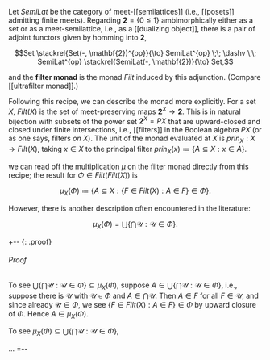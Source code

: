 Let $SemiLat$ be the category of meet-[[semilattices]] (i.e., [[posets]] admitting finite meets). Regarding $\mathbf{2} = \{0 \leq 1\}$ ambimorphically either as a set or as a meet-semilattice, i.e., as a [[dualizing object]], there is a pair of adjoint functors given by homming into $\mathbf{2}$, 

$$Set \stackrel{Set(-, \mathbf{2})^{op}}{\to} SemiLat^{op} \;\; \dashv \;\; SemiLat^{op} \stackrel{SemiLat(-, \mathbf{2})}{\to} Set,$$ 

and the **filter monad** is the monad $Filt$ induced by this adjunction. (Compare [[ultrafilter monad]].) 

Following this recipe, we can describe the monad more explicitly. For a set $X$, $Filt(X)$ is the set of meet-preserving maps $\mathbf{2}^X \to \mathbf{2}$. This is in natural bijection with subsets of the power set $\mathbf{2}^X = P X$ that are upward-closed and closed under finite intersections, i.e., [[filters]] in the Boolean algebra $P X$ (or as one says, filters _on_ $X$). The unit of the monad evaluated at $X$ is $prin_X: X \to Filt(X)$, taking $x \in X$ to the principal filter $prin_X(x) \coloneqq \{A \subseteq X: x \in A\}$. 

we can read off the multiplication $\mu$ on the filter monad directly from this recipe; the result for $\Phi \in Filt(Filt(X))$ is 

$$\mu_X(\Phi) \coloneqq \{A \subseteq X: \{F \in Filt(X): A \in F\} \in \Phi\}.$$ 

However, there is another description often encountered in the literature: 

$$\mu_X(\Phi) = \bigcup \{\bigcap \mathcal{U}: \mathcal{U} \in \Phi\}.$$ 

+-- {: .proof} 
###### Proof 
To see $\bigcup \{\bigcap \mathcal{U}: \mathcal{U} \in \Phi\} \subseteq \mu_X(\Phi)$, suppose $A \in \bigcup \{\bigcap \mathcal{U}: \mathcal{U} \in \Phi\}$, i.e., suppose there is $\mathcal{U}$ with $\mathcal{U} \in \Phi$ and $A \in \bigcap \mathcal{U}$. Then $A \in F$ for all $F \in \mathcal{U}$, and since 
already $\mathcal{U} \in \Phi$, we see $\{F \in Filt(X): A \in F\} \in \Phi$ by upward closure of $\Phi$. Hence $A \in \mu_X(\Phi)$. 

To see $\mu_X(\Phi) \subseteq \bigcup \{\bigcap \mathcal{U}: \mathcal{U} \in \Phi\}$, 

... 
=-- 
